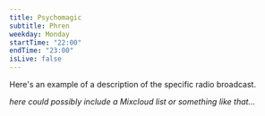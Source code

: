 ```yaml
---
title: Psychomagic
subtitle: Phren
weekday: Monday
startTime: "22:00"
endTime: "23:00"
isLive: false
---
```


Here's an example of a description of the specific radio broadcast.

_here could possibly include a Mixcloud list or something like that..._

